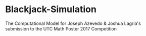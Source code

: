 # Blackjack-Simulation
The Computational Model for Joseph Azevedo &amp; Joshua Lagria's submission to the UTC Math Poster 2017 Competition
